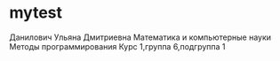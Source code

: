 # mytest
Данилович
Ульяна
Дмитриевна
Математика и компьютерные науки
Методы программирования
Курс 1,группа 6,подгруппа 1
